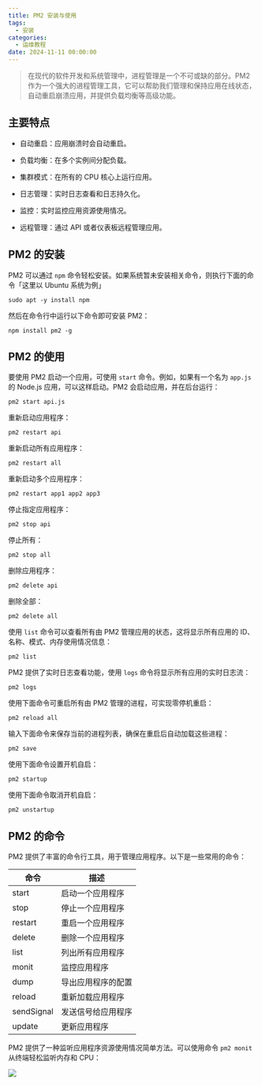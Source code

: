 ```yaml
---
title: PM2 安装与使用
tags:
  - 安装
categories:
  - 运维教程
date: 2024-11-11 00:00:00
---
```


> 在现代的软件开发和系统管理中，进程管理是一个不可或缺的部分。PM2 作为一个强大的进程管理工具，它可以帮助我们管理和保持应用在线状态，自动重启崩溃应用，并提供负载均衡等高级功能。

<!-- more -->

## 主要特点

* 自动重启：应用崩溃时会自动重启。

* 负载均衡：在多个实例间分配负载。

* 集群模式：在所有的 CPU 核心上运行应用。

* 日志管理：实时日志查看和日志持久化。

* 监控：实时监控应用资源使用情况。

* 远程管理：通过 API 或者仪表板远程管理应用。

## PM2 的安装

PM2 可以通过 `npm` 命令轻松安装。如果系统暂未安装相关命令，则执行下面的命令「这里以 Ubuntu 系统为例」

```
sudo apt -y install npm
```

然后在命令行中运行以下命令即可安装 PM2：

```
npm install pm2 -g
```

## PM2 的使用

要使用 PM2 启动一个应用，可使用 `start` 命令。例如，如果有一个名为 `app.js` 的 Node.js 应用，可以这样启动。PM2 会启动应用，并在后台运行：

```
pm2 start api.js
```

重新启动应用程序：

```
pm2 restart api
```

重新启动所有应用程序：

```
pm2 restart all
```

重新启动多个应用程序：

```
pm2 restart app1 app2 app3
```

停止指定应用程序：

```
pm2 stop api
```

停止所有：

```
pm2 stop all
```

删除应用程序：

```
pm2 delete api
```

删除全部：

```
pm2 delete all
```

使用 `list` 命令可以查看所有由 PM2 管理应用的状态，这将显示所有应用的 ID、名称、模式、内存使用情况信息：

```
pm2 list
```

PM2 提供了实时日志查看功能，使用 `logs` 命令将显示所有应用的实时日志流：

```
pm2 logs
```

使用下面命令可重启所有由 PM2 管理的进程，可实现零停机重启：

```
pm2 reload all
```

输入下面命令来保存当前的进程列表，确保在重启后自动加载这些进程：

```
pm2 save
```

使用下面命令设置开机自启：

```
pm2 startup
```

使用下面命令取消开机自启：

```
pm2 unstartup
```

## PM2 的命令

PM2 提供了丰富的命令行工具，用于管理应用程序。以下是一些常用的命令：

| 命令 | 描述 |
| - | - |
| start | 启动一个应用程序 |
| stop | 停止一个应用程序 |
| restart | 重启一个应用程序 |
| delete | 删除一个应用程序 |
| list | 列出所有应用程序 |
| monit | 监控应用程序 |
| dump | 导出应用程序的配置 |
| reload | 重新加载应用程序 |
| sendSignal | 发送信号给应用程序 |
| update | 更新应用程序 |

PM2 提供了一种监听应用程序资源使用情况简单方法。可以使用命令 `pm2 monit` 从终端轻松监听内存和 CPU：

![](https://cdn.dusays.com/2024/11/767-1.jpg)